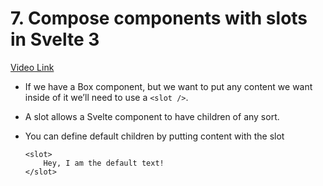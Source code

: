 # 7. Compose components with slots in Svelte 3

[Video Link](https://egghead.io/lessons/svelte-compose-components-with-slots-in-svelte-3?pl=getting-started-with-svelte-3-05a8541a)

- If we have a Box component, but we want to put any content we want inside of it we&rsquo;ll need to use a `<slot />`.
- A slot allows a Svelte component to have children of any sort.
- You can define default children by putting content with the slot

  ```
  <slot>
      Hey, I am the default text!
  </slot>
  ```
